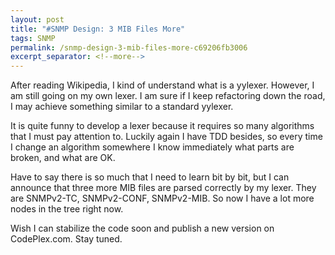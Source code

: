```yaml
---
layout: post
title: "#SNMP Design: 3 MIB Files More"
tags: SNMP
permalink: /snmp-design-3-mib-files-more-c69206fb3006
excerpt_separator: <!--more-->
---
```

After reading Wikipedia, I kind of understand what is a yylexer. However, I am still going on my own lexer. I am sure if I keep refactoring down the road, I may achieve something similar to a standard yylexer.

It is quite funny to develop a lexer because it requires so many algorithms that I must pay attention to. Luckily again I have TDD besides, so every time I change an algorithm somewhere I know immediately what parts are broken, and what are OK.

Have to say there is so much that I need to learn bit by bit, but I can announce that three more MIB files are parsed correctly by my lexer. They are SNMPv2-TC, SNMPv2-CONF, SNMPv2-MIB. So now I have a lot more nodes in the tree right now.

Wish I can stabilize the code soon and publish a new version on CodePlex.com. Stay tuned.
<!--more-->
